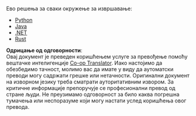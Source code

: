 <!--
CO_OP_TRANSLATOR_METADATA:
{
  "original_hash": "96dbf17071ab774595ab8777468f0c83",
  "translation_date": "2025-08-18T17:08:42+00:00",
  "source_file": "03-GettingStarted/06-http-streaming/solution/README.md",
  "language_code": "sr"
}
-->
Ево решења за сваки окружење за извршавање:

- [Python](./python/README.md)
- [Java](./java/README.md)
- [.NET](./dotnet/README.md)
- [Rust](../../../../../03-GettingStarted/06-http-streaming/solution/rust)

**Одрицање од одговорности**:  
Овај документ је преведен коришћењем услуге за превођење помоћу вештачке интелигенције [Co-op Translator](https://github.com/Azure/co-op-translator). Иако настојимо да обезбедимо тачност, молимо вас да имате у виду да аутоматски преводи могу садржати грешке или нетачности. Оригинални документ на изворном језику треба сматрати ауторитативним извором. За критичне информације препоручује се професионални превод од стране људи. Не преузимамо одговорност за било каква погрешна тумачења или неспоразуме који могу настати услед коришћења овог превода.